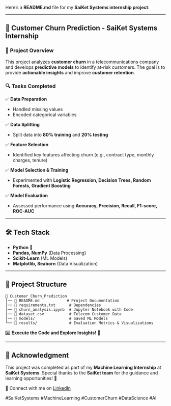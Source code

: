 Here’s a **README.md** file for my **SaiKet Systems internship project**:  

---

## 📡 **Customer Churn Prediction - SaiKet Systems Internship**  

### 📌 **Project Overview**  
This project analyzes **customer churn** in a telecommunications company and develops **predictive models** to identify at-risk customers. The goal is to provide **actionable insights** and improve **customer retention**.  

### 🔍 **Tasks Completed**  
✅ **Data Preparation**  
- Handled missing values  
- Encoded categorical variables  

✅ **Data Splitting**  
- Split data into **80% training** and **20% testing**  

✅ **Feature Selection**  
- Identified key features affecting churn (e.g., contract type, monthly charges, tenure)  

✅ **Model Selection & Training**  
- Experimented with **Logistic Regression, Decision Trees, Random Forests, Gradient Boosting**  

✅ **Model Evaluation**  
- Assessed performance using **Accuracy, Precision, Recall, F1-score, ROC-AUC**  

---

## 🛠 **Tech Stack**  
- **Python** 🐍  
- **Pandas, NumPy** (Data Processing)  
- **Scikit-Learn** (ML Models)  
- **Matplotlib, Seaborn** (Data Visualization)  

---

## 📂 **Project Structure**  
```
📂 Customer_Churn_Prediction  
│── 📜 README.md            # Project Documentation  
│── 📜 requirements.txt      # Dependencies  
│── 📜 churn_analysis.ipynb  # Jupyter Notebook with Code  
│── 📜 dataset.csv           # Telecom Customer Data  
│── 📜 models/               # Saved ML Models  
└── 📜 results/              # Evaluation Metrics & Visualizations  
```


4️⃣ **Execute the Code and Explore Insights!** 🚀  

---

## 📢 **Acknowledgment**  
This project was completed as part of my **Machine Learning Internship** at **SaiKet Systems**. Special thanks to the **SaiKet team** for the guidance and learning opportunities! 🙌  

🔗 Connect with me on [LinkedIn](https://www.linkedin.com/in/noha-elsayed-4b448a270/)  

#SaiKetSystems #MachineLearning #CustomerChurn #DataScience #AI  

